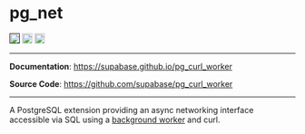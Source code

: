# pg_net

<p>

<a href=""><img src="https://img.shields.io/badge/postgresql-12+-blue.svg" alt="PostgreSQL version" height="18"></a>
<a href="https://github.com/supabase/pg_curl_worker/blob/master/LICENSE"><img src="https://img.shields.io/pypi/l/markdown-subtemplate.svg" alt="License" height="18"></a>
<a href="https://github.com/supabase/pg_curl_worker/actions"><img src="https://github.com/supabase/pg_curl_worker/actions/workflows/main.yml/badge.svg" alt="Tests" height="18"></a>

</p>

---

**Documentation**: <a href="https://supabase.github.io/pg_net" target="_blank">https://supabase.github.io/pg_curl_worker</a>

**Source Code**: <a href="https://github.com/supabase/pg_net" target="_blank">https://github.com/supabase/pg_curl_worker</a>

---

A PostgreSQL extension providing an async networking interface accessible via SQL using a [background worker](https://www.postgresql.org/docs/current/bgworker.html) and curl.
